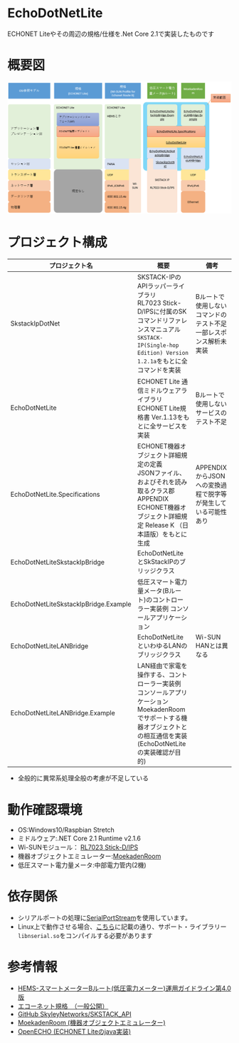 # EchoDotNetLite
ECHONET Liteやその周辺の規格/仕様を.Net Core 2.1で実装したものです

# 概要図

![概要図](image.png?3)


# プロジェクト構成
|プロジェクト名|概要|備考|
|--|--|--|
|SkstackIpDotNet|SKSTACK-IPのAPIラッパーライブラリ<br>RL7023 Stick-D/IPSに付属のSKコマンドリファレンスマニュアル`SKSTACK-IP(Single-hop Edition) Version 1.2.1a`をもとに全コマンドを実装|Bルートで使用しないコマンドのテスト不足<br>一部レスポンス解析未実装<br>|
|EchoDotNetLite|ECHONET Lite 通信ミドルウェアライブラリ<br>ECHONET Lite規格書 Ver.1.13をもとに全サービスを実装|Bルートで使用しないサービスのテスト不足<br>|
|EchoDotNetLite.Specifications|ECHONET機器オブジェクト詳細規定の定義<br>JSONファイル、およびそれを読み取るクラス郡<br>APPENDIX ECHONET機器オブジェクト詳細規定 Release K （日本語版）をもとに生成|APPENDIXからJSONへの変換過程で脱字等が発生している可能性あり|
|EchoDotNetLiteSkstackIpBridge|EchoDotNetLiteとSkStackIPのブリッジクラス||
|EchoDotNetLiteSkstackIpBridge.Example|低圧スマート電力量メータ(Bルート)のコントローラー実装例 コンソールアプリケーション||
|EchoDotNetLiteLANBridge|EchoDotNetLiteといわゆるLANのブリッジクラス|Wi-SUN HANとは異なる|
|EchoDotNetLiteLANBridge.Example|LAN経由で家電を操作する、コントローラー実装例<br>コンソールアプリケーション<br>MoekadenRoomでサポートする機器オブジェクトとの相互通信を実装(EchoDotNetLiteの実装確認が目的)||


* 全般的に異常系処理全般の考慮が不足している

# 動作確認環境
* OS:Windows10/Raspbian Stretch
* ミドルウェア:.NET Core 2.1 Runtime v2.1.6
* Wi-SUNモジュール： [RL7023 Stick-D/IPS](https://www.tessera.co.jp/rl7023stick-d_ips.html)
* 機器オブジェクトエミュレーター:[MoekadenRoom](https://github.com/SonyCSL/MoekadenRoom/blob/master/README.jp.md)
* 低圧スマート電力量メータ:中部電力管内(2機)

# 依存関係
* シリアルポートの処理に[SerialPortStream](https://github.com/jcurl/SerialPortStream)を使用しています。
* Linux上で動作させる場合、[こちら](https://github.com/jcurl/SerialPortStream#linux)に記載の通り、サポート・ライブラリー`libnserial.so`をコンパイルする必要があります

# 参考情報
* [HEMS-スマートメーターBルート(低圧電力メーター)運用ガイドライン第4.0版](http://www.meti.go.jp/committee/kenkyukai/shoujo/smart_house/pdf/009_s03_00.pdf)
* [エコーネット規格　（一般公開）](https://echonet.jp/spec_g/)
* [GitHub SkyleyNetworks/SKSTACK_API](https://github.com/SkyleyNetworks/SKSTACK_API)
* [MoekadenRoom (機器オブジェクトエミュレーター)](https://github.com/SonyCSL/MoekadenRoom/blob/master/README.jp.md)
* [OpenECHO (ECHONET Liteのjava実装)](https://github.com/SonyCSL/OpenECHO)
